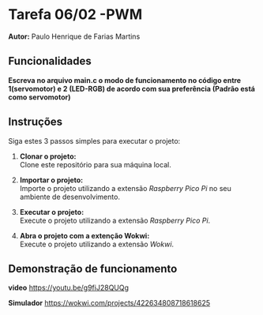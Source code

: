 # Tarefa 06/02 -PWM

**Autor:** Paulo Henrique de Farias Martins

## Funcionalidades
**Escreva no arquivo main.c o modo de funcionamento no código entre 1(servomotor) e 2 (LED-RGB) de acordo com sua preferência (Padrão está como servomotor)** 


## Instruções

Siga estes 3 passos simples para executar o projeto:

1. **Clonar o projeto:**  
   Clone este repositório para sua máquina local.

2. **Importar o projeto:**  
   Importe o projeto utilizando a extensão *Raspberry Pico Pi* no seu ambiente de desenvolvimento.

3. **Executar o projeto:**  
   Execute o projeto utilizando a extensão *Raspberry Pico Pi*.
3. **Abra o projeto com a extenção Wokwi:**  
   Execute o projeto utilizando a extensão *Wokwi*.

## Demonstração de funcionamento
**video** 
   https://youtu.be/g9fiJ28QUQg

**Simulador**
   https://wokwi.com/projects/422634808718618625

